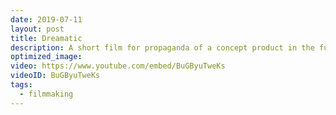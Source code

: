 ```yaml
---
date: 2019-07-11
layout: post
title: Dreamatic
description: A short film for propaganda of a concept product in the future -- Dreamatic goggles that help people record and replay the dream.
optimized_image: 
video: https://www.youtube.com/embed/BuGByuTweKs
videoID: BuGByuTweKs
tags:
  - filmmaking
---
```

